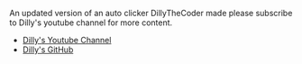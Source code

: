 An updated version of an auto clicker DillyTheCoder made
please subscribe to Dilly's youtube channel for more content. 
- [Dilly's Youtube Channel](https://youtu.be/lEIM7s1RS3M)
- [Dilly's GitHub](https://github.com/dillythecoder)

